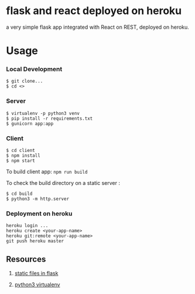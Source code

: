 # flask and react deployed on heroku
a very simple flask app integrated with React on REST, deployed on heroku.

# Usage

### Local Development
```
$ git clone...
$ cd <>
```
### Server

```
$ virtualenv -p python3 venv
$ pip install -r requirements.txt
$ gunicorn app:app
```

### Client
```
$ cd client
$ npm install
$ npm start
```
To build client app: `npm run build`

To check the build directory on a static server :
```
$ cd build
$ python3 -m http.server
```

### Deployment on heroku
```
heroku login ...
heroku create <your-app-name>
heroku git:remote <your-app-name>
git push heroku master
```
## Resources

1. [static files in flask](https://stackoverflow.com/questions/20646822/how-to-serve-static-files-in-flask)

1. [python3 virtualenv](https://stackoverflow.com/questions/23842713/using-python-3-in-virtualenv)
